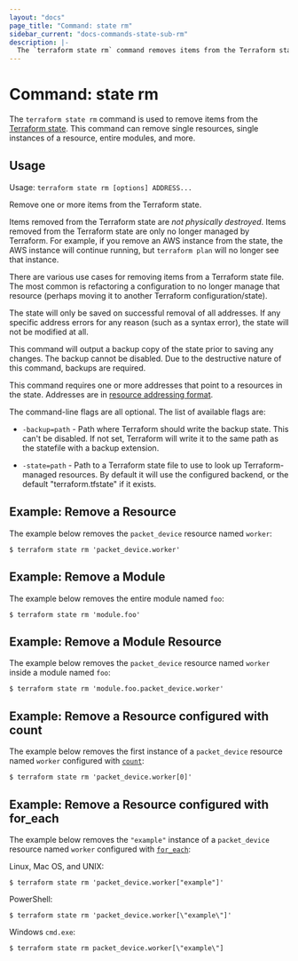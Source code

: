 ```yaml
---
layout: "docs"
page_title: "Command: state rm"
sidebar_current: "docs-commands-state-sub-rm"
description: |-
  The `terraform state rm` command removes items from the Terraform state.
---
```


# Command: state rm

The `terraform state rm` command is used to remove items from the
[Terraform state](/docs/state/index.html). This command can remove
single resources, single instances of a resource, entire modules,
and more.

## Usage

Usage: `terraform state rm [options] ADDRESS...`

Remove one or more items from the Terraform state.

Items removed from the Terraform state are _not physically destroyed_.
Items removed from the Terraform state are only no longer managed by
Terraform. For example, if you remove an AWS instance from the state, the AWS
instance will continue running, but `terraform plan` will no longer see that
instance.

There are various use cases for removing items from a Terraform state
file. The most common is refactoring a configuration to no longer manage
that resource (perhaps moving it to another Terraform configuration/state).

The state will only be saved on successful removal of all addresses.
If any specific address errors for any reason (such as a syntax error),
the state will not be modified at all.

This command will output a backup copy of the state prior to saving any
changes. The backup cannot be disabled. Due to the destructive nature
of this command, backups are required.

This command requires one or more addresses that point to a resources in the
state. Addresses are
in [resource addressing format](/docs/commands/state/addressing.html).

The command-line flags are all optional. The list of available flags are:

* `-backup=path` - Path where Terraform should write the backup state. This
  can't be disabled. If not set, Terraform will write it to the same path as
  the statefile with a backup extension.

* `-state=path` - Path to a Terraform state file to use to look up
  Terraform-managed resources. By default it will use the configured backend,
  or the default "terraform.tfstate" if it exists.

## Example: Remove a Resource

The example below removes the `packet_device` resource named `worker`:

```shell
$ terraform state rm 'packet_device.worker'
```

## Example: Remove a Module

The example below removes the entire module named `foo`:

```shell
$ terraform state rm 'module.foo'
```

## Example: Remove a Module Resource

The example below removes the `packet_device` resource named `worker` inside a module named `foo`:

```shell
$ terraform state rm 'module.foo.packet_device.worker'
```

## Example: Remove a Resource configured with count

The example below removes the first instance of a `packet_device` resource named `worker` configured with
[`count`](/docs/configuration/resources.html#count-multiple-resource-instances-by-count):

```shell
$ terraform state rm 'packet_device.worker[0]'
```

## Example: Remove a Resource configured with for_each

The example below removes the `"example"` instance of a `packet_device` resource named `worker` configured with
[`for_each`](/docs/configuration/resources.html#for_each-multiple-resource-instances-defined-by-a-map-or-set-of-strings):

Linux, Mac OS, and UNIX:

```shell
$ terraform state rm 'packet_device.worker["example"]'
```

PowerShell:

```shell
$ terraform state rm 'packet_device.worker[\"example\"]'
```

Windows `cmd.exe`:

```shell
$ terraform state rm packet_device.worker[\"example\"]
```
